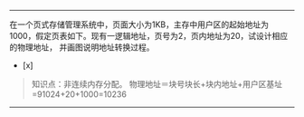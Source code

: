 ---
在一个页式存储管理系统中，页面大小为1KB，主存中用户区的起始地址为1000，假定页表如下。现有一逻辑地址，页号为2，页内地址为20，试设计相应的物理地址，
并画图说明地址转换过程。
- [x]  

> 知识点：非连续内存分配。
> 物理地址＝块号块长+块内地址+用户区基址=91024+20+1000=10236

---